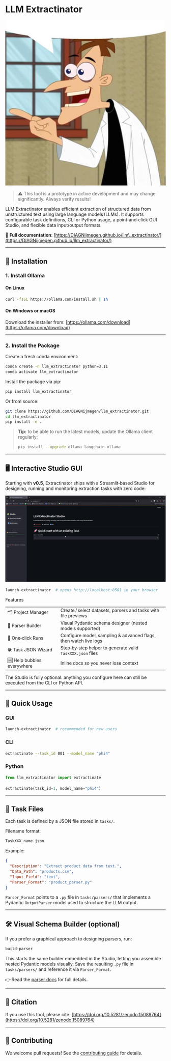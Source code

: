 # LLM Extractinator

![Overview of the LLM Data Extractor](docs/images/doofenshmirtz.jpg)

> ⚠️ This tool is a prototype in active development and may change significantly. Always verify results!

LLM Extractinator enables efficient extraction of structured data from unstructured text using large language models (LLMs). It supports configurable task definitions, CLI or Python usage, a point‑and‑click GUI Studio, and flexible data input/output formats.

📘 **Full documentation**: [https://DIAGNijmegen.github.io/llm\_extractinator/](https://DIAGNijmegen.github.io/llm_extractinator/)

---

## 🔧 Installation

### 1. Install **Ollama**

#### On **Linux**

```bash
curl -fsSL https://ollama.com/install.sh | sh
```

#### On **Windows** or **macOS**

Download the installer from:
[https://ollama.com/download](https://ollama.com/download)

---

### 2. Install the Package

Create a fresh conda environment:

```bash
conda create -n llm_extractinator python=3.11
conda activate llm_extractinator
```

Install the package via pip:

```bash
pip install llm_extractinator
```

Or from source:

```bash
git clone https://github.com/DIAGNijmegen/llm_extractinator.git
cd llm_extractinator
pip install -e .
```

> **Tip:** to be able to run the latest models, update the Ollama client regularly:
>
> ```bash
> pip install --upgrade ollama langchain-ollama
> ```

---

## 🖥️ Interactive Studio GUI 

Starting with **v0.5**, Extractinator ships with a Streamlit‑based Studio for designing, running and monitoring extraction tasks with zero code:

![Studio screenshot](docs/images/GUI.gif)

```bash
launch-extractinator  # opens http://localhost:8501 in your browser
```

Features

|                            |                                                                  |
| -------------------------- | ---------------------------------------------------------------- |
| 🗂️ Project Manager        | Create / select datasets, parsers and tasks with file previews   |
| 🔧 Parser Builder          | Visual Pydantic schema designer (nested models supported)        |
| 🚀 One‑click Runs          | Configure model, sampling & advanced flags, then watch live logs |
| 🛠️ Task JSON Wizard       | Step‑by‑step helper to generate valid `TaskXXX.json` files       |
| 🆘 Help bubbles everywhere | Inline docs so you never lose context                            |

The Studio is fully optional: anything you configure here can still be executed from the CLI or Python API.

---

## 🚀 Quick Usage

### GUI

```bash
launch-extractinator  # recommended for new users
```

### CLI

```bash
extractinate --task_id 001 --model_name "phi4"
```

### Python

```python
from llm_extractinator import extractinate

extractinate(task_id=1, model_name="phi4")
```

---

## 📁 Task Files

Each task is defined by a JSON file stored in `tasks/`.

Filename format:

```bash
TaskXXX_name.json
```

Example:

```json
{
  "Description": "Extract product data from text.",
  "Data_Path": "products.csv",
  "Input_Field": "text",
  "Parser_Format": "product_parser.py"
}
```

`Parser_Format` points to a `.py` file in `tasks/parsers/` that implements a Pydantic `OutputParser` model used to structure the LLM output.

---

## 🛠️ Visual Schema Builder (optional)

If you prefer a graphical approach to designing parsers, run:

```bash
build-parser
```

This starts the same builder embedded in the Studio, letting you assemble nested Pydantic models visually. Save the resulting `.py` file in `tasks/parsers/` and reference it via `Parser_Format`.

👉 Read the [parser docs](https://DIAGNijmegen.github.io/llm_extractinator/parser) for full details.

---

## 📄 Citation

If you use this tool, please cite: [https://doi.org/10.5281/zenodo.15089764](https://doi.org/10.5281/zenodo.15089764)

---

## 🤝 Contributing

We welcome pull requests! See the [contributing guide](https://DIAGNijmegen.github.io/llm_extractinator/contributing/) for details.
